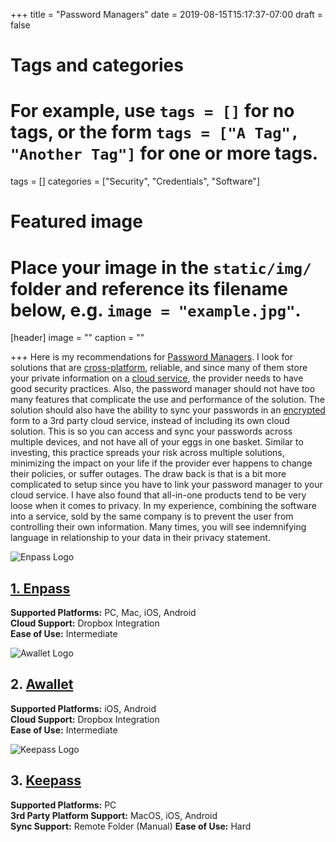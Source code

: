 +++
title = "Password Managers"
date = 2019-08-15T15:17:37-07:00
draft = false

# Tags and categories
# For example, use `tags = []` for no tags, or the form `tags = ["A Tag", "Another Tag"]` for one or more tags.
tags = []
categories = ["Security", "Credentials", "Software"]

# Featured image
# Place your image in the `static/img/` folder and reference its filename below, e.g. `image = "example.jpg"`.
[header]
image = ""
caption = ""

+++
Here is my recommendations for [Password Managers](/terms/term-password-manager). I look for solutions that are [cross-platform](/terms/term-cross-platform), reliable, and since many of them store your private information on a [cloud service](/terms/term-cloud-service), the provider needs to have good security practices. Also, the password manager should not have too many features that complicate the use and performance of the solution. The solution should also have the ability to sync your passwords in an [encrypted](/terms/term-encryption) form to a 3rd party cloud service, instead of including its own cloud solution. This is so you can access and sync your passwords across multiple devices, and not have all of your eggs in one basket. Similar to investing, this practice spreads your risk across multiple solutions, minimizing the impact on your life if the provider ever happens to change their policies, or suffer outages. The draw back is that is a bit more complicated to setup since you have to link your password manager to your cloud service. I have also found that all-in-one products tend to be very loose when it comes to privacy. In my experience, combining the software into a service, sold by the same company is to prevent the user from controlling their own information. Many times, you will see indemnifying language in relationship to your data in their privacy statement.

![Enpass Logo](/img/recommendations/cs-recommendation-enpass.png)

## [1. Enpass](https://www.enpass.io/)

**Supported Platforms:** PC, Mac, iOS, Android  
**Cloud Support:** Dropbox Integration  
**Ease of Use:** Intermediate  

![Awallet Logo](/img/recommendations/cs-recommendation-awallet.png)

## 2. [Awallet](http://www.awallet.org/)

**Supported Platforms:** iOS, Android  
**Cloud Support:** Dropbox Integration  
**Ease of Use:** Intermediate  

![Keepass Logo](/img/recommendations/cs-recommendation-keepass.png)
## 3. [Keepass](https://keepass.info/)

**Supported Platforms:** PC  
**3rd Party Platform Support:** MacOS, iOS, Android  
**Sync Support:** Remote Folder (Manual)
**Ease of Use:** Hard  
